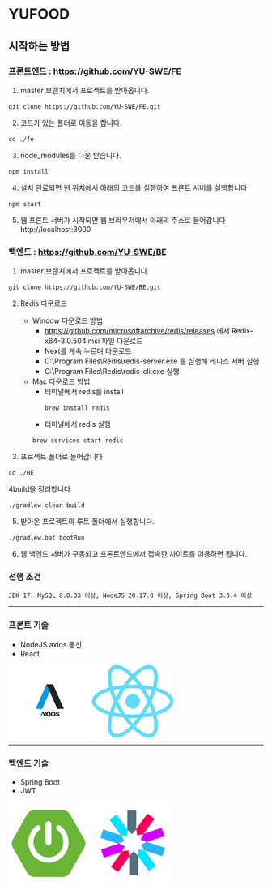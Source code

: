 # YUFOOD

## 시작하는 방법

### 프론트엔드 : <https://github.com/YU-SWE/FE>
1.  master 브랜치에서 프로젝트를 받아옵니다.
```angular2html
git clone https://github.com/YU-SWE/FE.git
```

2.  코드가 있는 폴더로 이동을 합니다.
```angular2html
cd ./fe
```

3. node_modules를 다운 받습니다.
```angular2html
npm install
```

4. 설치 완료되면 현 위치에서 아래의 코드를 실행하여 프론트 서버를 실행합니다
```angular2html
npm start
```

5. 웹 프론트 서버가 시작되면 웹 브라우저에서 아래의 주소로 들어갑니다
<br/> http://localhost:3000

### 백엔드 : <https://github.com/YU-SWE/BE>

1. master 브랜치에서 프로젝트를 받아옵니다.
```angular2html
git clone https://github.com/YU-SWE/BE.git
```
2. Redis 다운로드 
   *  Window 다운로드 방법
       + https://github.com/microsoftarchive/redis/releases 에서 Redix-x64-3.0.504.msi 파일 다운로드
       + Next를 계속 누르며 다운로드
       + C:\Program Files\Redis\redis-server.exe 를 실행해 레디스 서버 실행
       + C:\Program Files\Redis\redis-cli.exe 실행
   * Mac 다운로드 방법
     + 터미널에서 redis를 install
       ```angular2html
       brew install redis
       ```
     +  터미널에서 redis 실행
       ```angular2html
       brew services start redis
       ```
     
3. 프로젝트 폴더로 들어갑니다
```angular2html
cd ./BE
```

4build을 정리합니다
```angular2html
./gradlew clean build
```

5. 받아온 프로젝트의 루트 폴더에서 실행합니다.
```angular2html
./gradlew.bat bootRun
```
6. 웹 백엔드 서버가 구동되고 프론트엔드에서 접속한 사이트를 이용하면 됩니다.

### 선행 조건
```angular2html
JDK 17, MySQL 8.0.33 이상, NodeJS 20.17.0 이상, Spring Boot 3.3.4 이상
```

***

### 프론트 기술
* NodeJS axios 통신
* React
<p align="left">
    <img src="./image/axios.png" align="center" width="32%">
    <img src="./image/react.png" align="center" width="32%">
</p>


***

### 백엔드 기술
* Spring Boot
* JWT
<p align="left">
    <img src="./image/spring_boot.png" align="center" width="32%">
    <img src="./image/jwt.png" align="center" width="32%">
</p>
